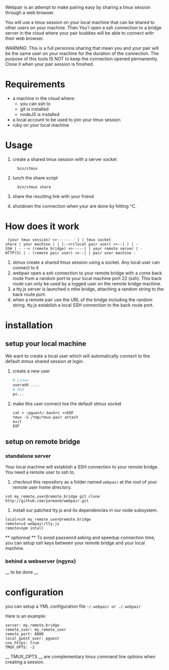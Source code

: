 Webpair is an attempt to make pairing easy by sharing a tmux session through a web browser.

You will use a tmux session on your local machine that can be shared to
other users on your machine. Then You'l open a ssh connection to a bridge
server in the cloud where your pair buddies will be able to connect with
their web browser.

WARNING: This is a full personna sharing that mean you and your pair
will be the same user on your machine for the duration of the
connection.
The purpose of this tools IS NOT to keep the connection opened
permanently. Close it when your pair session is finished.

# Requirements

* a machine in the cloud where:
  * you can ssh to
  * git is installed
  * nodeJS is installed
* a local account to be used to join your tmux session
* ruby on your local machine

# Usage

1. create a shared tmux session with a server socket
    ```
      bin/stmux
    ```
1. lunch the share script
    ```
      bin/stmux share
    ```
1. share the resulting link with your friend

1. shutdown the connection when your are done by hitting ^C.

# How does it work

<code><pre>
 (your tmux session) <>------           -
                            |            |
                   tmux socket share     | your machine
                            |            |
 |--<>(local pair user) <>--|            |
 |                                      -
SSH
 |                                      -
 --< (remote bridge) <>-----|             | your remote server
                            |           -
                          HTTP(S)
                            |           -
     (remote pair user) <>--|             | pair user machine
                                        -
</pre></code>

1. stmux create a shared tmux session using a socket. Any local user can
   connect to it
1. webpair open a ssh connection to your remote bridge with a come back
   route from a random port to your local machine port 22 (ssh). This
   back route can only be used by a logged user on the remote bridge
   machine.
1. a tty.js server is launched o nthe bridge, attaching a random string
   to the back route port.
1. when a remote pair use the URL of the bridge including the random
   string. tty.js establish a local SSH connection to the back route
   port.

# installation

## setup your local machine
We want to create a local user which will automatically connect to the
default stmux shared session at login.

1. create a new user

    ``` sh
    # Linux
    useradd ....
    # OSX
    ps...
    ```

1. make this user connect toe the default stmux socket
    ```
    cat > ~pguest/.bashrc <<EOF
    tmux -S /tmp/tmux-pair attach
    exit
    EOF
    ```

## setup on remote bridge
### standalone server
Your local machine will establish a SSH connection to your remote
bridge. You need a remote user to ssh to.

1. checkout this repository as a folder named
```webpair``` at the root of your remote user home directory.

  ```
  ssh my_remote_user@remote.bridge git clone http://github.com/yarmand/webpair.git
  ```

1. install our patched tty.js and its dependencies in our node subsystem.

  ```
  local>ssh my_remote_user@remote.bridge
  remote>cd webpair/tty.js
  remote>npm intall
  ```

** optionnal **
To avoid password asking and speedup connection time, you can setup ssh
keys between your remote bridge and your local machine.
### behind a webserver (ngynx)
__ to be done __

# configuration
you can setup a YML configuration file ```~/.webpair or ./.webpair```

Here is an example:

  ```
  server: my.remote.bridge
  remote_user: my_remote_user
  remote_port: 8000
  local_guest_user: pguest
  use_https: true
  TMUX_OPTS: -2
  ```

__ TMUX_OPTS __ are complementary tmux command line options when creating a session.

